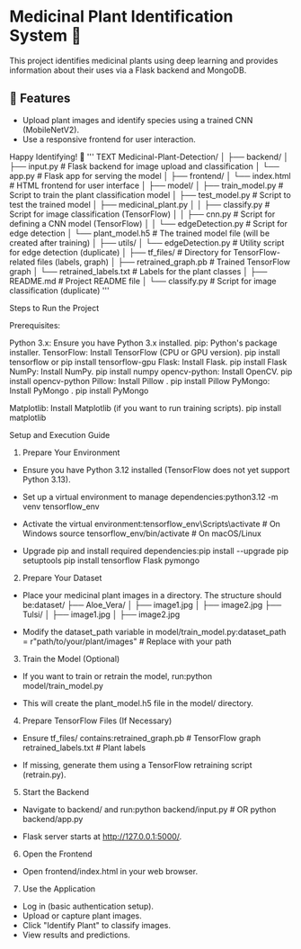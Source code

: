 # Medicinal Plant Identification System 🌿

This project identifies medicinal plants using deep learning and provides information about their uses via a Flask backend and MongoDB.

## 🔧 Features
- Upload plant images and identify species using a trained CNN (MobileNetV2).
- Use a responsive frontend for user interaction.

Happy Identifying! 🌱
''' TEXT
Medicinal-Plant-Detection/
│
├── backend/
│   ├── input.py     # Flask backend for image upload and classification
│   └── app.py       # Flask app for serving the model
│
├── frontend/
│   └── index.html   # HTML frontend for user interface
│
├── model/
│   ├── train_model.py   # Script to train the plant classification model
│   ├── test_model.py    # Script to test the trained model
│   ├── medicinal_plant.py
│   │   ├── classify.py  # Script for image classification (TensorFlow)
│   │   ├── cnn.py       # Script for defining a CNN model (TensorFlow)
│   │   └── edgeDetection.py # Script for edge detection
│   └── plant_model.h5   # The trained model file (will be created after training)
│
├── utils/
│   └── edgeDetection.py # Utility script for edge detection (duplicate)
│
├── tf_files/          # Directory for TensorFlow-related files (labels, graph)
│   ├── retrained_graph.pb   # Trained TensorFlow graph
│   └── retrained_labels.txt  # Labels for the plant classes
│
├── README.md          # Project README file
│
└── classify.py      # Script for image classification (duplicate)
'''

Steps to Run the Project

Prerequisites:

Python 3.x: Ensure you have Python 3.x installed.
pip: Python's package installer.
TensorFlow: Install TensorFlow (CPU or GPU version). pip install tensorflow or pip install tensorflow-gpu
Flask: Install Flask. pip install Flask
NumPy: Install NumPy. pip install numpy
opencv-python: Install OpenCV. pip install opencv-python
Pillow: Install Pillow . pip install Pillow
PyMongo: Install PyMongo . pip install PyMongo

Matplotlib: Install Matplotlib (if you want to run training scripts). pip install matplotlib

Setup and Execution Guide
1. Prepare Your Environment
- Ensure you have Python 3.12 installed (TensorFlow does not yet support Python 3.13).
- Set up a virtual environment to manage dependencies:python3.12 -m venv tensorflow_env

- Activate the virtual environment:tensorflow_env\Scripts\activate  # On Windows
source tensorflow_env/bin/activate  # On macOS/Linux

- Upgrade pip and install required dependencies:pip install --upgrade pip setuptools
pip install tensorflow Flask pymongo


2. Prepare Your Dataset
- Place your medicinal plant images in a directory. The structure should be:dataset/
├── Aloe_Vera/
│   ├── image1.jpg
│   ├── image2.jpg
├── Tulsi/
│   ├── image1.jpg
│   ├── image2.jpg

- Modify the dataset_path variable in model/train_model.py:dataset_path = r"path/to/your/plant/images"  # Replace with your path


3. Train the Model (Optional)
- If you want to train or retrain the model, run:python model/train_model.py

- This will create the plant_model.h5 file in the model/ directory.

4. Prepare TensorFlow Files (If Necessary)
- Ensure tf_files/ contains:retrained_graph.pb  # TensorFlow graph
retrained_labels.txt  # Plant labels

- If missing, generate them using a TensorFlow retraining script (retrain.py).

5. Start the Backend
- Navigate to backend/ and run:python backend/input.py  # OR
python backend/app.py

- Flask server starts at http://127.0.0.1:5000/.

6. Open the Frontend
- Open frontend/index.html in your web browser.

7. Use the Application
- Log in (basic authentication setup).
- Upload or capture plant images.
- Click "Identify Plant" to classify images.
- View results and predictions.



